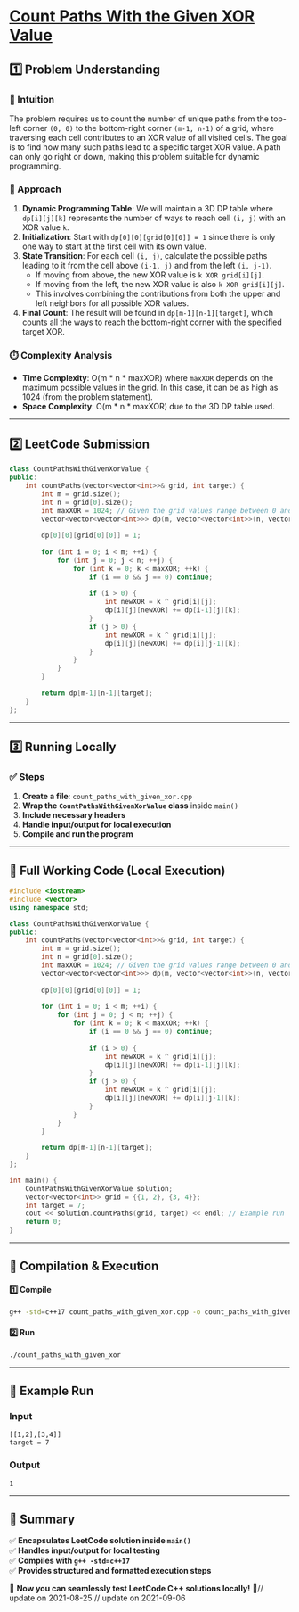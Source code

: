 # **[Count Paths With the Given XOR Value](https://leetcode.com/problems/count-paths-with-the-given-xor-value/description/)**  

## **1️⃣ Problem Understanding**  
### **📌 Intuition**  
The problem requires us to count the number of unique paths from the top-left corner `(0, 0)` to the bottom-right corner `(m-1, n-1)` of a grid, where traversing each cell contributes to an XOR value of all visited cells. The goal is to find how many such paths lead to a specific target XOR value. A path can only go right or down, making this problem suitable for dynamic programming.

### **🚀 Approach**  
1. **Dynamic Programming Table**: We will maintain a 3D DP table where `dp[i][j][k]` represents the number of ways to reach cell `(i, j)` with an XOR value `k`.
2. **Initialization**: Start with `dp[0][0][grid[0][0]] = 1` since there is only one way to start at the first cell with its own value.
3. **State Transition**: For each cell `(i, j)`, calculate the possible paths leading to it from the cell above `(i-1, j)` and from the left `(i, j-1)`.
   - If moving from above, the new XOR value is `k XOR grid[i][j]`.
   - If moving from the left, the new XOR value is also `k XOR grid[i][j]`.
   - This involves combining the contributions from both the upper and left neighbors for all possible XOR values.
4. **Final Count**: The result will be found in `dp[m-1][n-1][target]`, which counts all the ways to reach the bottom-right corner with the specified target XOR.

### **⏱️ Complexity Analysis**  
- **Time Complexity**: O(m * n * maxXOR) where `maxXOR` depends on the maximum possible values in the grid. In this case, it can be as high as 1024 (from the problem statement).
- **Space Complexity**: O(m * n * maxXOR) due to the 3D DP table used.

---

## **2️⃣ LeetCode Submission**  
```cpp
class CountPathsWithGivenXorValue {
public:
    int countPaths(vector<vector<int>>& grid, int target) {
        int m = grid.size();
        int n = grid[0].size();
        int maxXOR = 1024; // Given the grid values range between 0 and 1024
        vector<vector<vector<int>>> dp(m, vector<vector<int>>(n, vector<int>(maxXOR, 0)));
        
        dp[0][0][grid[0][0]] = 1;
        
        for (int i = 0; i < m; ++i) {
            for (int j = 0; j < n; ++j) {
                for (int k = 0; k < maxXOR; ++k) {
                    if (i == 0 && j == 0) continue;
                    
                    if (i > 0) {
                        int newXOR = k ^ grid[i][j];
                        dp[i][j][newXOR] += dp[i-1][j][k];
                    }
                    if (j > 0) {
                        int newXOR = k ^ grid[i][j];
                        dp[i][j][newXOR] += dp[i][j-1][k];
                    }
                }
            }
        }
        
        return dp[m-1][n-1][target];
    }
};
```

---

## **3️⃣ Running Locally**  
### **✅ Steps**  
1. **Create a file**: `count_paths_with_given_xor.cpp`  
2. **Wrap the `CountPathsWithGivenXorValue` class** inside `main()`  
3. **Include necessary headers**  
4. **Handle input/output for local execution**  
5. **Compile and run the program**  

---

## **📝 Full Working Code (Local Execution)**  
```cpp
#include <iostream>
#include <vector>
using namespace std;

class CountPathsWithGivenXorValue {
public:
    int countPaths(vector<vector<int>>& grid, int target) {
        int m = grid.size();
        int n = grid[0].size();
        int maxXOR = 1024; // Given the grid values range between 0 and 1024
        vector<vector<vector<int>>> dp(m, vector<vector<int>>(n, vector<int>(maxXOR, 0)));
        
        dp[0][0][grid[0][0]] = 1;
        
        for (int i = 0; i < m; ++i) {
            for (int j = 0; j < n; ++j) {
                for (int k = 0; k < maxXOR; ++k) {
                    if (i == 0 && j == 0) continue;
                    
                    if (i > 0) {
                        int newXOR = k ^ grid[i][j];
                        dp[i][j][newXOR] += dp[i-1][j][k];
                    }
                    if (j > 0) {
                        int newXOR = k ^ grid[i][j];
                        dp[i][j][newXOR] += dp[i][j-1][k];
                    }
                }
            }
        }
        
        return dp[m-1][n-1][target];
    }
};

int main() {
    CountPathsWithGivenXorValue solution;
    vector<vector<int>> grid = {{1, 2}, {3, 4}};
    int target = 7;
    cout << solution.countPaths(grid, target) << endl; // Example run
    return 0;
}
```  

---

## **🔧 Compilation & Execution**  
#### **1️⃣ Compile**  
```bash
g++ -std=c++17 count_paths_with_given_xor.cpp -o count_paths_with_given_xor
```  

#### **2️⃣ Run**  
```bash
./count_paths_with_given_xor
```  

---

## **🎯 Example Run**  
### **Input**  
```
[[1,2],[3,4]]
target = 7
```  
### **Output**  
```
1
```  

---  

## **📌 Summary**  
✅ **Encapsulates LeetCode solution inside `main()`**  
✅ **Handles input/output for local testing**  
✅ **Compiles with `g++ -std=c++17`**  
✅ **Provides structured and formatted execution steps**  

🚀 **Now you can seamlessly test LeetCode C++ solutions locally!** 🚀// update on 2021-08-25
// update on 2021-09-06
